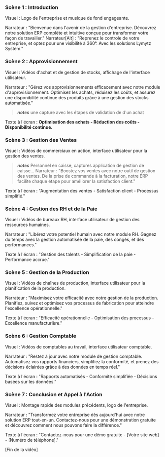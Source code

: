 ### Scène 1 : Introduction

Visuel : Logo de l'entreprise et musique de fond engageante.

Narrateur :
"Bienvenue dans l'avenir de la gestion d'entreprise. Découvrez notre solution ERP complète et intuitive conçue pour transformer votre façon de travailler."
Narrateur[Alt] :
"Reprenez le controle de votre entreprise, et optez pour une visibilité à 360°. Avec les solutions Lymytz System."

### Scène 2 : Approvisionnement

Visuel : Vidéos d'achat et de gestion de stocks, affichage de l'interface utilisateur.

Narrateur :
"Gérez vos approvisionnements efficacement avec notre module d'approvisionnement. Optimisez les achats, réduisez les coûts, et assurez une disponibilité continue des produits grâce à une gestion des stocks automatisée."

> **_notes_**
> une capture avec les étapes de validation de d'un achat

Texte à l'écran :
**Optimisation des achats - Réduction des coûts - Disponibilité continue.**

### Scène 3 : Gestion des Ventes

Visuel : Vidéos de commerciaux en action, interface utilisateur pour la gestion des ventes.
> **_notes_**
> Personnel en caisse, captures application de gestion de caisse...
Narrateur :
"Boostez vos ventes avec notre outil de gestion des ventes. De la prise de commande à la facturation, notre ERP facilite chaque étape pour améliorer la satisfaction client."

Texte à l'écran :
"Augmentation des ventes - Satisfaction client - Processus simplifié."

### Scène 4 : Gestion des RH et de la Paie

Visuel : Vidéos de bureaux RH, interface utilisateur de gestion des ressources humaines.

Narrateur :
"Libérez votre potentiel humain avec notre module RH. Gagnez du temps avec la gestion automatisée de la paie, des congés, et des performances."

Texte à l'écran :
"Gestion des talents - Simplification de la paie - Performance accrue."

### Scène 5 : Gestion de la Production

Visuel : Vidéos de chaînes de production, interface utilisateur pour la planification de la production.

Narrateur :
"Maximisez votre efficacité avec notre gestion de la production. Planifiez, suivez et optimisez vos processus de fabrication pour atteindre l'excellence opérationnelle."

Texte à l'écran :
"Efficacité opérationnelle - Optimisation des processus - Excellence manufacturière."

### Scène 6 : Gestion Comptable

Visuel : Vidéos de comptables au travail, interface utilisateur comptable.

Narrateur :
"Restez à jour avec notre module de gestion comptable. Automatisez vos rapports financiers, simplifiez la conformité, et prenez des décisions éclairées grâce à des données en temps réel."

Texte à l'écran :
"Rapports automatisés - Conformité simplifiée - Décisions basées sur les données."

### Scène 7 : Conclusion et Appel à l'Action

Visuel : Montage rapide des modules précédents, logo de l'entreprise.

Narrateur :
"Transformez votre entreprise dès aujourd'hui avec notre solution ERP tout-en-un. Contactez-nous pour une démonstration gratuite et découvrez comment nous pouvons faire la différence."

Texte à l'écran :
"Contactez-nous pour une démo gratuite - [Votre site web] - [Numéro de téléphone]."

[Fin de la vidéo]
